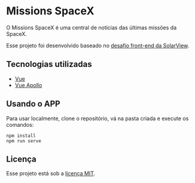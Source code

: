 # Missions SpaceX

O Missions SpaceX é uma central de notícias das últimas missões da SpaceX.

Esse projeto foi desenvolvido baseado no [desafio front-end da SolarView](docs/DESAFIO.md).

## Tecnologias utilizadas

* [Vue](https://vuejs.org/)
* [Vue Apollo](https://apollo.vuejs.org/)

## Usando o APP

Para usar localmente, clone o repositório, vá na pasta criada e execute os comandos:

```
npm install
npm run serve
```
## Licença

Esse projeto está sob a [licença MIT](LICENSE).
